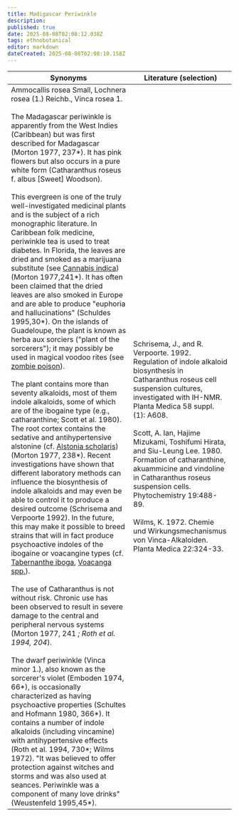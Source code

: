 ```yaml
---
title: Madigascar Periwinkle
description: 
published: true
date: 2025-08-08T02:08:12.038Z
tags: ethnobotanical
editor: markdown
dateCreated: 2025-08-08T02:08:10.158Z
---
```


| **Synonyms** | **Literature (selection)** |
|---|---|
| Ammocallis rosea Small, Lochnera rosea (1.) Reichb., Vinca rosea 1.<br><br>The Madagascar periwinkle is apparently from the West Indies (Caribbean) but was first described for Madagascar (Morton 1977, 237*). It has pink flowers but also occurs in a pure white form (Catharanthus roseus f. albus [Sweet] Woodson).<br><br>This evergreen is one of the truly well-investigated medicinal plants and is the subject of a rich monographic literature. In Caribbean folk medicine, periwinkle tea is used to treat diabetes. In Florida, the leaves are dried and smoked as a marijuana substitute (see [Cannabis indica](/en/cannabis-indica)) (Morton 1977,241*). It has often been claimed that the dried leaves are also smoked in Europe and are able to produce "euphoria and hallucinations" (Schuldes 1995,30*). On the islands of Guadeloupe, the plant is known as herba aux sorciers ("plant of the sorcerers"); it may possibly be used in magical voodoo rites (see [zombie poison](/en/zombie-poison)).<br><br>The plant contains more than seventy alkaloids, most of them indole alkaloids, some of which are of the ibogaine type (e.g., catharanthine; Scott et al. 1980). The root cortex contains the sedative and antihypertensive alstonine (cf. [Alstonia scholaris](/en/alstonia-scholaris)) (Morton 1977, 238*). Recent investigations have shown that different laboratory methods can influence the biosynthesis of indole alkaloids and may even be able to control it to produce a desired outcome (Schrisema and Verpoorte 1992). In the future, this may make it possible to breed strains that will in fact produce psychoactive indoles of the ibogaine or voacangine types (cf. [Tabernanthe iboga](/en/tabernanthe-iboga), [Voacanga spp.](/en/voacanga-spp)).<br><br>The use of Catharanthus is not without risk. Chronic use has been observed to result in severe damage to the central and peripheral nervous systems (Morton 1977, 241 *; Roth et al. 1994, 204*).<br><br>The dwarf periwinkle (Vinca minor 1.), also known as the sorcerer's violet (Emboden 1974, 66*), is occasionally characterized as having psychoactive properties (Schultes and Hofmann 1980, 366*). It contains a number of indole alkaloids (including vincamine) with antihypertensive effects (Roth et al. 1994, 730*; Wilms 1972). "It was believed to offer protection against witches and storms and was also used at seances. Periwinkle was a component of many love drinks" (Weustenfeld 1995,45*). | Schrisema, J., and R. Verpoorte. 1992. Regulation of indole alkaloid biosynthesis in Catharanthus roseus cell suspension cultures, investigated with IH-NMR. Planta Medica 58 suppl. (1): A608.<br><br>Scott, A. Ian, Hajime Mizukami, Toshifumi Hirata, and Siu-Leung Lee. 1980. Formation of catharanthine, akuammicine and vindoline in Catharanthus roseus suspension cells. Phytochemistry 19:488-89.<br><br>Wilms, K. 1972. Chemie und Wirkungsmechanismus von Vinca-Alkaloiden. Planta Medica 22:324-33. |